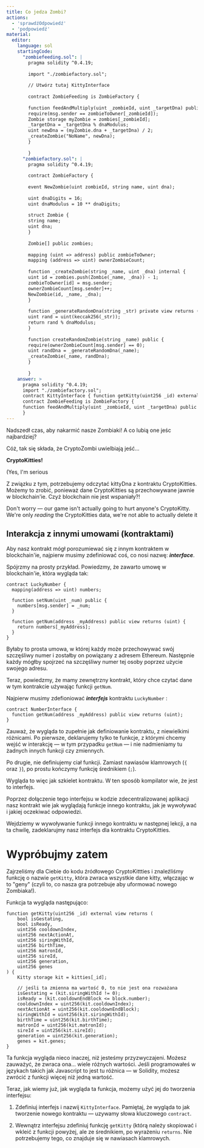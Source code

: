 ```yaml
---
title: Co jedza Zombi?
actions:
  - 'sprawdźOdpowiedź'
  - 'podpowiedź'
material:
  editor:
    language: sol
    startingCode:
      "zombiefeeding.sol": |
        pragma solidity ^0.4.19;
        
        import "./zombiefactory.sol";
        
        // Utwórz tutaj KittyInterface 
        
        contract ZombieFeeding is ZombieFactory {
        
        function feedAndMultiply(uint _zombieId, uint _targetDna) public {
        require(msg.sender == zombieToOwner[_zombieId]);
        Zombie storage myZombie = zombies[_zombieId];
        _targetDna = _targetDna % dnaModulus;
        uint newDna = (myZombie.dna + _targetDna) / 2;
        _createZombie("NoName", newDna);
        }
        
        }
      "zombiefactory.sol": |
        pragma solidity ^0.4.19;
        
        contract ZombieFactory {
        
        event NewZombie(uint zombieId, string name, uint dna);
        
        uint dnaDigits = 16;
        uint dnaModulus = 10 ** dnaDigits;
        
        struct Zombie {
        string name;
        uint dna;
        }
        
        Zombie[] public zombies;
        
        mapping (uint => address) public zombieToOwner;
        mapping (address => uint) ownerZombieCount;
        
        function _createZombie(string _name, uint _dna) internal {
        uint id = zombies.push(Zombie(_name, _dna)) - 1;
        zombieToOwner[id] = msg.sender;
        ownerZombieCount[msg.sender]++;
        NewZombie(id, _name, _dna);
        }
        
        function _generateRandomDna(string _str) private view returns (uint) {
        uint rand = uint(keccak256(_str));
        return rand % dnaModulus;
        }
        
        function createRandomZombie(string _name) public {
        require(ownerZombieCount[msg.sender] == 0);
        uint randDna = _generateRandomDna(_name);
        _createZombie(_name, randDna);
        }
        
        }
    answer: >
      pragma solidity ^0.4.19;
      import "./zombiefactory.sol";
      contract KittyInterface { function getKitty(uint256 _id) external view returns ( bool isGestating, bool isReady, uint256 cooldownIndex, uint256 nextActionAt, uint256 siringWithId, uint256 birthTime, uint256 matronId, uint256 sireId, uint256 generation, uint256 genes ); }
      contract ZombieFeeding is ZombieFactory {
      function feedAndMultiply(uint _zombieId, uint _targetDna) public { require(msg.sender == zombieToOwner[_zombieId]); Zombie storage myZombie = zombies[_zombieId]; _targetDna = _targetDna % dnaModulus; uint newDna = (myZombie.dna + _targetDna) / 2; _createZombie("NoName", newDna); }
      }
---
```

Nadszedł czas, aby nakarmić nasze Zombiaki! A co lubią one jeśc najbardziej?

Cóż, tak się składa, że CryptoZombi uwielbiają jeść...

**CryptoKitties!** 

(Yes, I'm serious 

Z związku z tym, potrzebujemy odczytać kittyDna z kontraktu CryptoKitties. Możemy to zrobić, ponieważ dane CryptoKitties są przechowywane jawnie w blockchain'ie. Czyż blockchain nie jest wspaniały?!

Don't worry — our game isn't actually going to hurt anyone's CryptoKitty. We're only *reading* the CryptoKitties data, we're not able to actually delete it 

## Interakcja z innymi umowami (kontraktami)

Aby nasz kontrakt mógł porozumiewać się z innym kontraktem w blockchain'ie, najpierw musimy zdefiniować coś, co nosi nazwę: ***interface***.

Spójrzmy na prosty przykład. Powiedzmy, że zawarto umowę w blockchain'ie, która wygląda tak:

    contract LuckyNumber {
      mapping(address => uint) numbers;
    
      function setNum(uint _num) public {
        numbers[msg.sender] = _num;
      }
    
      function getNum(address _myAddress) public view returns (uint) {
        return numbers[_myAddress];
      }
    }
    

Byłaby to prosta umowa, w której każdy może przechowywać swój szczęśliwy numer i zostałby on powiązany z adresem Ethereum. Następnie każdy mógłby spojrzeć na szczęśliwy numer tej osoby poprzez użycie swojego adresu.

Teraz, powiedzmy, że mamy zewnętrzny kontrakt, który chce czytać dane w tym kontrakcie używając funkcji `getNum`.

Najpierw musimy zdefioniować ***interfejs*** kontraktu `LuckyNumber` :

    contract NumberInterface {
      function getNum(address _myAddress) public view returns (uint);
    }
    

Zauważ, że wygląda to zupełnie jak definiowanie kontraktu, z niewielkimi różnicami. Po pierwsze, deklarujemy tylko te funkcje, z którymi chcemy wejść w interakcję — w tym przypadku `getNum` — i nie nadmieniamy tu żadnych innych funkcji czy zmiennych.

Po drugie, nie definiujemy ciał funkcji. Zamiast nawiasów klamrowych (`{` oraz `}`), po prostu kończymy funkcję średnikiem (`;`).

Wygląda to więc jak szkielet kontraktu. W ten sposób kompilator wie, że jest to interfejs.

Poprzez dołączenie tego interfejsu w kodzie zdecentralizowanej aplikacji nasz kontrakt wie jak wyglądają funkcje innego kontraktu, jak je wywoływać i jakiej oczekiwać odpowiedzi.

Wejdziemy w wywoływanie funkcji innego kontraktu w następnej lekcji, a na ta chwilę, zadeklarujmy nasz interfejs dla kontraktu CryptoKitties.

# Wypróbujmy zatem

Zajrzeliśmy dla Ciebie do kodu źródłowego CryptoKittties i znaleźliśmy funkcję o nazwie `getKitty`, która zwraca wszystkie dane kitty, włączając w to "geny" (czyli to, co nasza gra potrzebuje aby uformować nowego Zombiaka!).

Funkcja ta wygląda następująco:

    function getKitty(uint256 _id) external view returns (
        bool isGestating,
        bool isReady,
        uint256 cooldownIndex,
        uint256 nextActionAt,
        uint256 siringWithId,
        uint256 birthTime,
        uint256 matronId,
        uint256 sireId,
        uint256 generation,
        uint256 genes
    ) {
        Kitty storage kit = kitties[_id];
    
        // jeśli ta zmienna ma wartość 0, to nie jest ona rozważana 
        isGestating = (kit.siringWithId != 0);
        isReady = (kit.cooldownEndBlock <= block.number);
        cooldownIndex = uint256(kit.cooldownIndex);
        nextActionAt = uint256(kit.cooldownEndBlock);
        siringWithId = uint256(kit.siringWithId);
        birthTime = uint256(kit.birthTime);
        matronId = uint256(kit.matronId);
        sireId = uint256(kit.sireId);
        generation = uint256(kit.generation);
        genes = kit.genes;
    }
    

Ta funkcja wygląda nieco inaczej, niż jesteśmy przyzwyczajeni. Możesz zauważyć, że zwraca ona... wiele różnych wartości. Jeśli programowałeś w językach takich jak Javascript to jest tu różnica — w Solidity, możesz zwrócić z funkcji więcej niż jedną wartość.

Teraz, jak wiemy już, jak wygląda ta funkcja, możemy użyć jej do tworzenia interfejsu:

1. Zdefiniuj interfejs i nazwij `KittyInterface`. Pamiętaj, że wygląda to jak tworzenie nowego kontraktu — uzywamy słowa kluczowego `contract`.

2. Wewnątrz interfejsu zdefiniuj funkcję `getKitty` (którą należy skopiować i wkleić z funkcji powyżej, ale ze średnikiem, po wyrażeniu `returns`. Nie potrzebujemy tego, co znajduje się w nawiasach klamrowych.